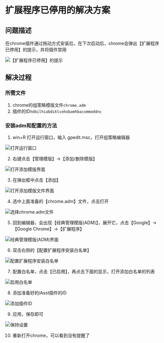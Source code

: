 # 扩展程序已停用的解决方案

## 问题描述
在chrome插件通过拖动方式安装后，在下次启动后，chrome会弹出【扩展程序已停用】的提示，并将插件禁用

![【扩展程序已停用】的提示](screenshots/chrome-plugin-auth/0.png)

## 解决过程

### 所需文件
1. chrome的组策略模版文件`chrome.adm`
2. 插件的ID`hdbilhiabdiklcehobamhbacommoddnc`

### 安装adm和配置的方法
1. win+R 打开运行窗口，输入 gpedit.msc，打开组策略编辑器

![打开运行窗口](screenshots/chrome-plugin-auth/1.png)

2. 右键点击【管理模版】->【添加/删除模版】

![打开添加模版界面](screenshots/chrome-plugin-auth/2.png)

3. 在弹出框中点击【添加】

![打开添加模版文件界面](screenshots/chrome-plugin-auth/3.png)

4. 选中上面准备的【chrome.adm】文件，点击打开

![选择chrome.adm文件](screenshots/chrome-plugin-auth/4.png)

5. 回到编辑器，会出现【经典管理模版(ADM)】，展开它，点击【Google】->【Google Chrome】->【扩展程序】

![经典管理模版(ADM)界面](screenshots/chrome-plugin-auth/5.png)

6. 双击右侧的【配置扩展程序安装白名单】

![配置扩展程序安装白名单](screenshots/chrome-plugin-auth/6.png)

7. 配置白名单，点击【已启用】，再点击下面的显示，打开添加白名单的列表

![启用白名单](screenshots/chrome-plugin-auth/7.png)
 
8. 添加准备好的iAsst插件的ID

![添加插件ID](screenshots/chrome-plugin-auth/8.png)

9. 应用，保存即可

![保持设置](screenshots/chrome-plugin-auth/9.png)

10. 重新打开chrome，可以看到没有提醒了